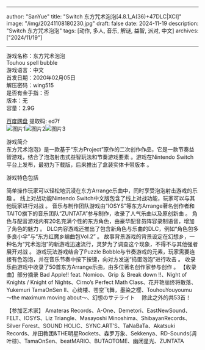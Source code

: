 
---
author: "SanYue"
title: "Switch 东方咒术泡泡[4.8.1_A(36)+47DLC|XCI]"
image: "/img/20241108180230.jpg"
draft: false
date: 2024-11-19
description: "Switch 东方咒术泡泡"
tags: [动作, 多人, 音乐, 解谜, 益智, 派对, 中文]
archives: ["2024/11/19"]

---

游戏名称：东方咒术泡泡   
Touhou spell bubble    
游戏语言：中文  
首发日期：2020年02月05日  
解压密码：wing515  
是否有金手指：否  
版本：无   
容量：2.9G

[百度网盘](https//pan.baidu.com/s/14-eWwgkWYU7vEsa8tj9ZeA) 提取码: ed7f  
![图片1](/img/schv1u.jpg)![图片2](/img/schv1w.jpg)![图片3](/img/schv1y.jpg)  

游戏简介  
东方咒术泡泡》是一款基于“东方Project”原作的二次创作作品，它是一款节奏益智游戏，结合了泡泡射击式益智玩法和节奏游戏要素
。游戏在Nintendo Switch平台上发布，最初为下载版，后来推出了盒装实体卡带版本
。

游戏特色包括

简单操作玩家可以轻松地沉浸在东方Arrange乐曲中，同时享受泡泡射击游戏的乐趣
。
线上对战功能Nintendo Switch中文版包含了线上对战功能，玩家可以与其他玩家进行对战
。
音乐与制作团队游戏由“IOSYS”等东方Arrange著名创作者和TAITO旗下的音乐团队“ZUNTATA”参与制作，收录了人气乐曲以及原创新曲
。
角色与配音游戏内有20名充满个性的东方角色，由豪华配音员阵容录制语音，增加了角色的魅力
。
DLC内容游戏还推出了包含新角色与乐曲的DLC，例如“角色包多多良小伞”与“东方红魔乡编曲包Vol.2”
。
故事背景游戏的背景设定在幻想乡，一种名为“咒术泡泡”的新游戏迅速流行，灵梦为了调查这个现象，不得不与其他强者展开对战
。
游戏玩法游戏结合了Puzzle Bobble与节奏游戏的元素，玩家需要连接有色泡泡，并在音乐节奏中按下按键，向对方发送“捣蛋泡泡”进行攻击
。
收录乐曲游戏中收录了50首东方Arrange乐曲，由多位著名创作家参与创作
。
【收录曲】部分摘录
Bad Apple!! feat. Nomico、Grip ＆ Break down !!、Night of Knights / Knight of Nights、Cirno’s Perfect Math Class、花开艳丽终将散落、Yukemuri TamaOnSen II、心绮楼、苍空飞舞，墨染之樱、TouhouYouyoumu ～the maximum moving about～、幻想のサテライト
　除此之外的共53首！

【参加艺术家】
Amateras Records、A-One、Demetori、EastNewSound、FELT、IOSYS、Liz Triangle、Masayoshi Minoshima、ShibayanRecords、Silver Forest、SOUND HOLIC、SYNC.ART’S、TaNaBaTa、Akatsuki Records、岸田教团&THE明星Rockets、森罗万象、Sekkenya、RD-Sounds(凋叶棕)、TamaOnSen、beatMARIO、BUTAOTOME、幽闭星光、ZUNTATA
